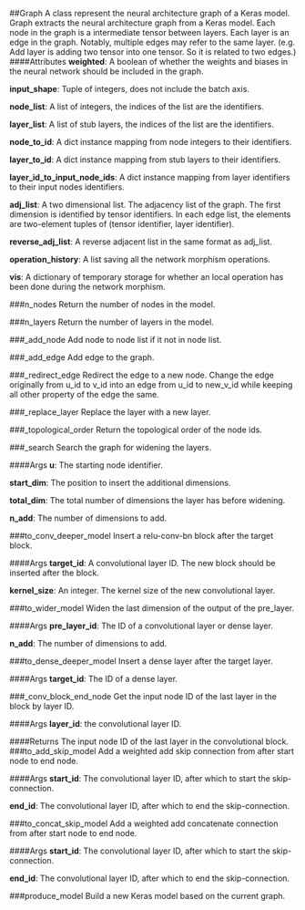 ##Graph
A class represent the neural architecture graph of a Keras model.
Graph extracts the neural architecture graph from a Keras model. Each node in the graph is a intermediate tensor between layers. Each layer is an edge in the graph.  Notably, multiple edges may refer to the same layer. (e.g. Add layer is adding two tensor into one tensor. So it is related to two edges.)
####Attributes
**weighted**: A boolean of whether the weights and biases in the neural network
    should be included in the graph.

**input_shape**: Tuple of integers, does not include the batch axis.

**node_list**: A list of integers, the indices of the list are the identifiers.

**layer_list**: A list of stub layers, the indices of the list are the identifiers.

**node_to_id**: A dict instance mapping from node integers to their identifiers.

**layer_to_id**: A dict instance mapping from stub layers to their identifiers.

**layer_id_to_input_node_ids**: A dict instance mapping from layer identifiers
    to their input nodes identifiers.

**adj_list**: A two dimensional list. The adjacency list of the graph. The first dimension is
    identified by tensor identifiers. In each edge list, the elements are two-element tuples
    of (tensor identifier, layer identifier).

**reverse_adj_list**: A reverse adjacent list in the same format as adj_list.

**operation_history**: A list saving all the network morphism operations.

**vis**: A dictionary of temporary storage for whether an local operation has been done
    during the network morphism.

###n_nodes
Return the number of nodes in the model.

###n_layers
Return the number of layers in the model.

###_add_node
Add node to node list if it not in node list.

###_add_edge
Add edge to the graph.

###_redirect_edge
Redirect the edge to a new node. Change the edge originally from u_id to v_id into an edge from u_id to new_v_id while keeping all other property of the edge the same.

###_replace_layer
Replace the layer with a new layer.

###_topological_order
Return the topological order of the node ids.

###_search
Search the graph for widening the layers.

####Args
**u**: The starting node identifier.

**start_dim**: The position to insert the additional dimensions.

**total_dim**: The total number of dimensions the layer has before widening.

**n_add**: The number of dimensions to add.

###to_conv_deeper_model
Insert a relu-conv-bn block after the target block.

####Args
**target_id**: A convolutional layer ID. The new block should be inserted after the block.

**kernel_size**: An integer. The kernel size of the new convolutional layer.

###to_wider_model
Widen the last dimension of the output of the pre_layer.

####Args
**pre_layer_id**: The ID of a convolutional layer or dense layer.

**n_add**: The number of dimensions to add.

###to_dense_deeper_model
Insert a dense layer after the target layer.

####Args
**target_id**: The ID of a dense layer.

###_conv_block_end_node
Get the input node ID of the last layer in the block by layer ID.

####Args
**layer_id**: the convolutional layer ID.

####Returns
The input node ID of the last layer in the convolutional block.
###to_add_skip_model
Add a weighted add skip connection from after start node to end node.

####Args
**start_id**: The convolutional layer ID, after which to start the skip-connection.

**end_id**: The convolutional layer ID, after which to end the skip-connection.

###to_concat_skip_model
Add a weighted add concatenate connection from after start node to end node.

####Args
**start_id**: The convolutional layer ID, after which to start the skip-connection.

**end_id**: The convolutional layer ID, after which to end the skip-connection.

###produce_model
Build a new Keras model based on the current graph.

